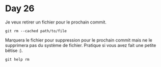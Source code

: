 # Day 26

Je veux retirer un fichier pour le prochain commit.

    git rm --cached path/to/file

Marquera le fichier pour suppression pour le prochain commit mais ne le supprimera pas du système de fichier. Pratique si vous avez fait une petite bêtise :).

    git help rm
